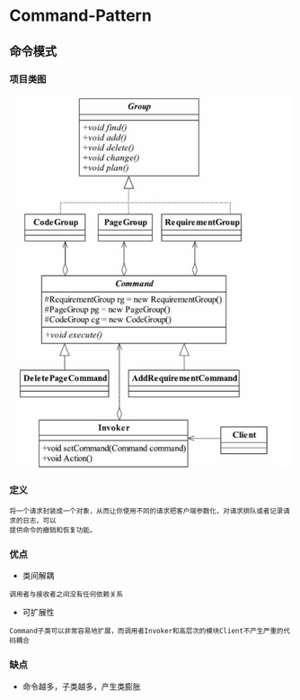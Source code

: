 # Command-Pattern
## 命令模式
### 项目类图
![项目类图](https://github.com/qiaojiuyuan/Command-Pattern/raw/master/project_class.png)
### 定义
```
将一个请求封装成一个对象，从而让你使用不同的请求把客户端参数化，对请求排队或者记录请求的日志，可以
提供命令的撤销和恢复功能。
```
### 优点
* 类间解耦
```
调用者与接收者之间没有任何依赖关系
```
* 可扩展性
```
Command子类可以非常容易地扩展，而调用者Invoker和高层次的模块Client不产生严重的代码耦合
```
### 缺点
* 命令越多，子类越多，产生类膨胀
